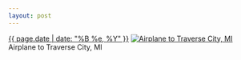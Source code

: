 ```yaml
---
layout: post
---
```


<p>
  <time><a href="/513">{{ page.date | date: "%B %e, %Y" }}</a></time>
  <a href="/513"><img src="{{ site.assets_url }}/513-640.jpg" srcset="{{ site.assets_url }}/513-320.jpg 320w, {{ site.assets_url }}/513-640.jpg 640w, {{ site.assets_url }}/513-960.jpg 960w, {{ site.assets_url }}/513-1280.jpg 1280w" sizes="(min-width: 700px) 50vw, calc(100vw - 2rem)" alt="Airplane to Traverse City, MI" /></a>
  <span>Airplane to Traverse City, MI</span>
</p>
